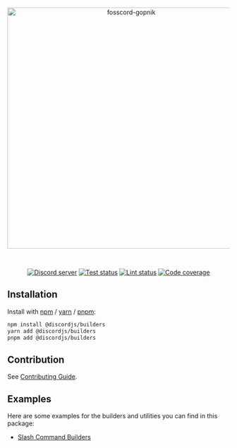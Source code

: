 <div align="center">
	<br />
	<p>
		<a href="https://fosscord-gopnik.org"><img src="https://fosscord-gopnik.org/static/logo.svg" width="546" alt="fosscord-gopnik" /></a>
	</p>
	<br />
		<p>
		<a href="https://discord.gg/djs"><img src="https://img.shields.io/discord/222078108977594368?color=5865F2&logo=discord&logoColor=white" alt="Discord server" /></a>
		<a href="https://github.com/discordjs/builders/actions"><img src="https://github.com/discordjs/builders/workflows/Tests/badge.svg" alt="Test status" /></a>
		<a href="https://github.com/discordjs/builders/actions"><img src="https://github.com/discordjs/builders/workflows/Lint/badge.svg" alt="Lint status" /></a>
		<a href="https://codecov.io/gh/discordjs/builders"><img src="https://codecov.io/gh/discordjs/builders/branch/main/graph/badge.svg" alt="Code coverage" /></a>
	</p>
</div>

## Installation

Install with [npm](https://www.npmjs.com/) / [yarn](https://yarnpkg.com) / [pnpm](https://pnpm.js.org/):

```sh
npm install @discordjs/builders
yarn add @discordjs/builders
pnpm add @discordjs/builders
```

## Contribution

See [Contributing Guide](https://github.com/discordjs/builders/blob/main/.github/CONTRIBUTING.md).

## Examples

Here are some examples for the builders and utilities you can find in this package:

- [Slash Command Builders](./docs/examples/Slash%20Command%20Builders.md)
